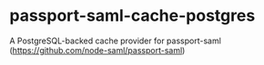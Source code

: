 # passport-saml-cache-postgres
A PostgreSQL-backed cache provider for passport-saml (https://github.com/node-saml/passport-saml)
